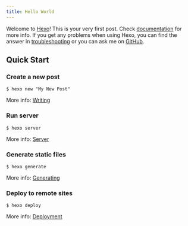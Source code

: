 ```yaml
---
title: Hello World
---
```

Welcome to [Hexo](https://hexo.io/)! This is your very first post. Check [documentation](https://hexo.io/docs/) for more info. If you get any problems when using Hexo, you can find the answer in [troubleshooting](https://hexo.io/docs/troubleshooting.html) or you can ask me on [GitHub](https://github.com/hexojs/hexo/issues).

## Quick Start

### Create a new post

``` 
$ hexo new "My New Post"
```

More info: [Writing](https://hexo.io/docs/writing.html)

### Run server

``` 
$ hexo server
```

More info: [Server](https://hexo.io/docs/server.html)

### Generate static files

``` 
$ hexo generate
```

More info: [Generating](https://hexo.io/docs/generating.html)

### Deploy to remote sites

``` 
$ hexo deploy
```

More info: [Deployment](https://hexo.io/docs/deployment.html)

